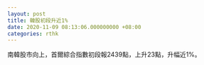 ```yaml
---
layout: post
title: 韓股初段升近1%
date: 2020-11-09 08:13:06.000000000 +08:00
categories: rthk
---
```


南韓股市向上，首爾綜合指數初段報2439點，上升23點，升幅近1%。
